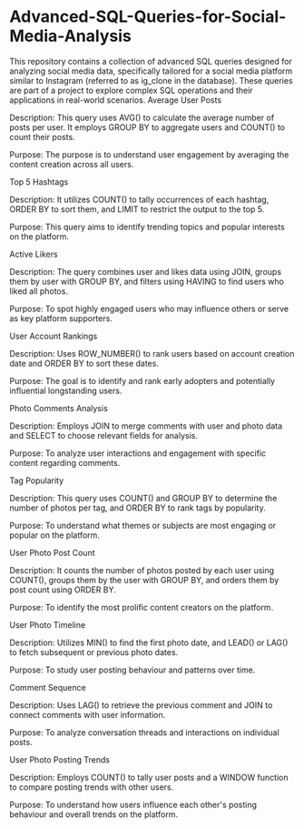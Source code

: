 # Advanced-SQL-Queries-for-Social-Media-Analysis
This repository contains a collection of advanced SQL queries designed for analyzing social media data, specifically tailored for a social media platform similar to Instagram (referred to as ig_clone in the database). These queries are part of a project to explore complex SQL operations and their applications in real-world scenarios.
Average User Posts

Description: This query uses AVG() to calculate the average number of posts per user. It employs GROUP BY to aggregate users and COUNT() to count their posts.

Purpose: The purpose is to understand user engagement by averaging the content creation across all users.

Top 5 Hashtags

Description: It utilizes COUNT() to tally occurrences of each hashtag, ORDER BY to sort them, and LIMIT to restrict the output to the top 5.

Purpose: This query aims to identify trending topics and popular interests on the platform.

Active Likers

Description: The query combines user and likes data using JOIN, groups them by user with GROUP BY, and filters using HAVING to find users who liked all photos.

Purpose: To spot highly engaged users who may influence others or serve as key platform supporters.

User Account Rankings

Description: Uses ROW_NUMBER() to rank users based on account creation date and ORDER BY to sort these dates.

Purpose: The goal is to identify and rank early adopters and potentially influential longstanding users.

Photo Comments Analysis

Description: Employs JOIN to merge comments with user and photo data and SELECT to choose relevant fields for analysis.

Purpose: To analyze user interactions and engagement with specific content regarding comments.

Tag Popularity

Description: This query uses COUNT() and GROUP BY to determine the number of photos per tag, and ORDER BY to rank tags by popularity.

Purpose: To understand what themes or subjects are most engaging or popular on the platform.

User Photo Post Count

Description: It counts the number of photos posted by each user using COUNT(), groups them by the user with GROUP BY, and orders them by post count using ORDER BY.

Purpose: To identify the most prolific content creators on the platform.

User Photo Timeline

Description: Utilizes MIN() to find the first photo date, and LEAD() or LAG() to fetch subsequent or previous photo dates.

Purpose: To study user posting behaviour and patterns over time.

Comment Sequence

Description: Uses LAG() to retrieve the previous comment and JOIN to connect comments with user information.

Purpose: To analyze conversation threads and interactions on individual posts.

User Photo Posting Trends

Description: Employs COUNT() to tally user posts and a WINDOW function to compare posting trends with other users.

Purpose: To understand how users influence each other's posting behaviour and overall trends on the platform.
